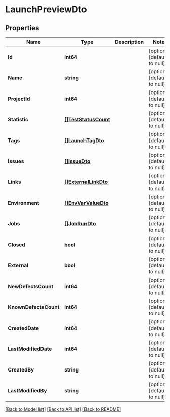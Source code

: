 # LaunchPreviewDto

## Properties
Name | Type | Description | Notes
------------ | ------------- | ------------- | -------------
**Id** | **int64** |  | [optional] [default to null]
**Name** | **string** |  | [optional] [default to null]
**ProjectId** | **int64** |  | [optional] [default to null]
**Statistic** | [**[]TestStatusCount**](TestStatusCount.md) |  | [optional] [default to null]
**Tags** | [**[]LaunchTagDto**](LaunchTagDto.md) |  | [optional] [default to null]
**Issues** | [**[]IssueDto**](IssueDto.md) |  | [optional] [default to null]
**Links** | [**[]ExternalLinkDto**](ExternalLinkDto.md) |  | [optional] [default to null]
**Environment** | [**[]EnvVarValueDto**](EnvVarValueDto.md) |  | [optional] [default to null]
**Jobs** | [**[]JobRunDto**](JobRunDto.md) |  | [optional] [default to null]
**Closed** | **bool** |  | [optional] [default to null]
**External** | **bool** |  | [optional] [default to null]
**NewDefectsCount** | **int64** |  | [optional] [default to null]
**KnownDefectsCount** | **int64** |  | [optional] [default to null]
**CreatedDate** | **int64** |  | [optional] [default to null]
**LastModifiedDate** | **int64** |  | [optional] [default to null]
**CreatedBy** | **string** |  | [optional] [default to null]
**LastModifiedBy** | **string** |  | [optional] [default to null]

[[Back to Model list]](../README.md#documentation-for-models) [[Back to API list]](../README.md#documentation-for-api-endpoints) [[Back to README]](../README.md)

